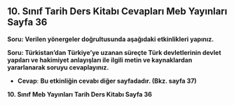 ## 10. Sınıf Tarih Ders Kitabı Cevapları Meb Yayınları Sayfa 36

**Soru: Verilen yönergeler doğrultusunda aşağıdaki etkinlikleri yapınız.**

**Soru: Türkistan’dan Türkiye’ye uzanan süreçte Türk devletlerinin devlet yapıları ve hakimiyet anlayışları ile ilgili metin ve kaynaklardan yararlanarak soruyu cevaplayınız.**

* **Cevap**: **Bu etkinliğin cevabı diğer sayfadadır. (Bkz. sayfa 37)**

**10. Sınıf Meb Yayınları Tarih Ders Kitabı Sayfa 36**